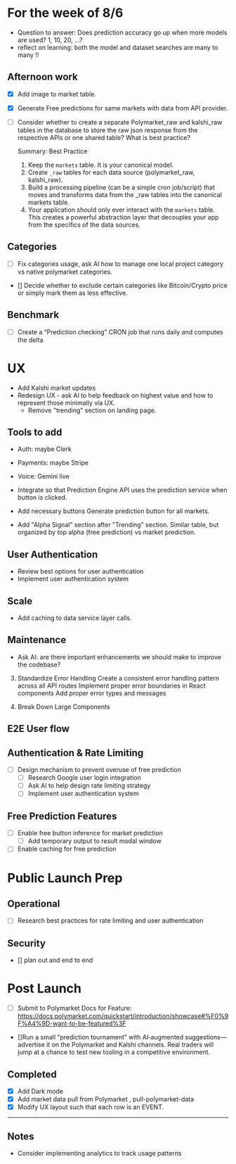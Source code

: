 # For the week of 8/6

- Question to answer: Does prediction accuracy go up when more models are used? 1, 10, 20, ...?
- reflect on learning: both the model and dataset searches are many to many !!


## Afternoon work 
- [x] Add image to market table.  
- [x] Generate Free predictions for same markets with data from API provider.


- [ ] Consider whether to create a separate Polymarket_raw and kalshi_raw tables in the database to store the raw json response from the respective APIs or one shared table? What is best practice?
  
  Summary: Best Practice
   1. Keep the `markets` table. It is your canonical model.
   2. Create `_raw` tables for each data source (polymarket_raw, kalshi_raw).
   3. Build a processing pipeline (can be a simple cron job/script) that moves and transforms data from the _raw tables into the canonical
      markets table.
   4. Your application should only ever interact with the `markets` table. This creates a powerful abstraction layer that decouples your
      app from the specifics of the data sources.


## Categories
- [ ] Fix categories usage, ask AI how to manage one local project category vs native polymarket categories. 
- [] Decide whether to exclude certain categories like Bitcoin/Crypto price or simply mark them as less effective.

## Benchmark
- [ ] Create a “Prediction checking” CRON job that runs daily and computes the delta


# UX
- Add Kalshi market updates
- Redesign UX - ask AI to help feedback on highest value and how to represent those minimally via UX.
  - Remove "trending" section on landing page.


## Tools to add
- Auth: maybe Clerk
- Payments: maybe Stripe
- Voice: Gemini live


- Integrate so that Prediction Engine API uses the prediction service when button is clicked.
- Add necessary buttons Generate prediction button for all markets.


- Add "Alpha Signal" section after "Trending" section. Similar table, but organized by top alpha (free prediction) vs market prediction.


## User Authentication
- Review best options for user authentication
- Implement user authentication system

## Scale
- Add caching to data service layer calls.

## Maintenance

- Ask AI: are there important enhancements we should make to improve the codebase?


3. Standardize Error Handling
Create a consistent error handling pattern across all API routes
Implement proper error boundaries in React components
Add proper error types and messages


5. Break Down Large Components



## E2E User flow


## Authentication & Rate Limiting
- [ ] Design mechanism to prevent overuse of free prediction
  - [ ] Research Google user login integration
  - [ ] Ask AI to help design rate limiting strategy
  - [ ] Implement user authentication system

## Free Prediction Features
- [ ] Enable free button inference for market prediction
  - [ ] Add temporary output to result modal window
- [ ] Enable caching for free prediction

# Public Launch Prep

## Operational
- [ ] Research best practices for rate limiting and user authentication

## Security
- [] plan out and end to end 




# Post Launch
- [ ] Submit to Polymarket Docs for Feature: https://docs.polymarket.com/quickstart/introduction/showcase#%F0%9F%A4%9D-want-to-be-featured%3F
- []Run a small “prediction tournament” with AI‑augmented suggestions—advertise it on the Polymarket and Kalshi channels. Real traders will jump at a chance to test new tooling in a competitive environment. 


## Completed
- [x] Add Dark mode
- [x] Add market data pull from Polymarket , pull-polymarket-data
- [x] Modify UX layout such that each row is an EVENT.

---

## Notes

- Consider implementing analytics to track usage patterns